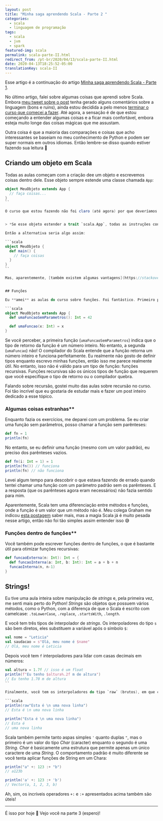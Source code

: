 ```yaml
---
layout: post
title: "Minha saga aprendendo Scala - Parte 2 "
categories:
  - scala
  - linguagem de programação
tags:
  - scala
  - jvm
  - spark
featured-img: scala
permalink: scala-parte-II.html
redirect_from: /pt-br/2020/04/13/scala-parte-II.html
date: 2020-04-13T18:25:52-05:00
translationKey: scala-II
---
```


Esse artigo é a continuação do artigo [Minha saga aprendendo Scala - Parte 1](https://leportella.com/pt-br/2020/04/01/scala-parte-I.html).  <!--more--> 

No último artigo, falei sobre algumas coisas que aprendi sobre Scala. Embora [meu tweet sobre o post](https://twitter.com/leleportella/status/1237322864514281472) tenha gerado alguns comentários sobre a linguagem (bons e ruins), ainda estou decidida a pelo menos [terminar o curso que comecei a fazer](https://www.udemy.com/course/rock-the-jvm-scala-for-beginners/). Até agora, a sensação é de que estou começando a entender algumas coisas e a ficar mais confortável, embora esteja muito longe das coisas mágicas que me assustam.

Outra coisa é que a maioria das comparações e coisas que acho interessantes se baseiam no meu conhecimento de Python e podem ser super normais em outros idiomas. Então lembre-se disso quando estiver fazendo sua leitura 🙂 


## Criando um objeto em Scala

Todas as aulas começam com a criação dee um objeto e escrevemos coisas dentro dele. Esse objeto sempre estende uma classe chamada `App`:


```scala
object MeuObjeto extends App {
  // faça coisas...
}
``

O curso que estou fazendo não foi claro (até agora) por que deveríamos fazer coisas dentro desse objeto ou por que usar um objeto em vez de uma classe. [O tutorial oficial de Scala diz o seguinte](https://www.scala-lang.org/documentation/your-first-lines-of-scala.html):


> *Se esse objeto estender a trait `scala.App`, todas as instruções contidas dentro dessee objeto serão executadas; caso contrário, você precisará adicionar um método `main` que atuará como ponto de entrada do seu programa.*

Então a alternativa seria algo assim:

```scala
object MeuObjeto {
  def main() {
    // faça coisas
  }
}
``

Mas, aparentemente, [também existem algumas vantagens](https://stackoverflow.com/a/11667791/3538098) de usar o `extends App` em vez do método `main`.


## Funções 

Eu **amei** as aulas do curso sobre funções. Foi fantástico. Primeiro porque as funções são definidas de maneira muito simples:

```scala
object MeuObjeto extends App {
  def umaFuncaoSemParametros(): Int = 42

  def umaFuncao(x: Int) = x
}
```

Se você perceber, a primeira função (`umaFuncaoSemParametros`) indica que o tipo de retorno da função é um número inteiro. No entanto, a segunda (`umaFuncao`) não! O compilador do Scala entende que a função retorna um número inteiro e funciona perfeitamente. Eu realmente não gosto de definir tipos enquanto escrevo minhas funções, então isso me parece realmente útil. No entanto, isso não é válido para um tipo de função: funções recursivas. Funções recursivas são os únicos tipos de função que requerem que você especifique o tipo de retorno ou o compilador quebra. 

Falando sobre recursão, gostei muito das aulas sobre recursão no curso. Foi tão incrível que eu gostaria de estudar mais e fazer um post inteiro dedicado a esse tópico.

###  Algumas coisas estranhas**

Enquanto fazia os exercícios, me deparei com um problema. Se eu criar uma função sem parâmetros, posso chamar a função sem parênteses:


```scala
def fn = 1
println(fn)
```

No entanto, se eu definir uma função (mesmo com um valor padrão), eu preciso dos parênteses vazios.

```scala
def fn(i: Int = 1) = 1
println(fn()) // funciona
println(fn) // não funciona
```

Levei algum tempo para descobrir o que estava fazendo de errado quando tentei chamar uma função com um parâmetro padrão sem os parênteses. E a resposta (que os parênteses agora eram necessários) não fazia sentido para mim.

Aparentemente, Scala tem uma diferenciação entre métodos e funções, onde a função é um valor que um método não é. Meu colega Graham me indicou [esta postagem](https://tpolecat.github.io/2014/06/09/methods-functions.html) saber mais, mas a magia Scala já é muito pesada nesse artigo, então não foi tão simples assim entender isso 😅


### Funções dentro de funções**

Você também pode escrever funções dentro de funções, o que é bastante útil para otimizar funções recursivas:

```scala
def funcaoExterna(n: Int): Int = {
  def funcaoInterna(a: Int, b: Int): Int = a + b + n
  funcaoInterna(n, n-1)
}
```


## Strings!

Eu tive uma aula inteira sobre manipulação de *strings* e, pela primeira vez, me senti mais perto do Python! *Strings* são objetos que possuem vários métodos, como o Python, com a diferença de que o Scala é escrito com camelcase: `.toLowerCase`, `.replace`, `.startsWith`, `.length`. 

E você tem três tipos de interpolador de *strings*. Os interpoladores do tipo `s` são bem diretos, eles substituem a variável após o símbolo `$`:

```scala
val nome = "Leticia"
val saudacao = s"Olá, meu nome é $name"
// Olá, meu nome é Leticia
```

Depois você tem `f` interpoladores para lidar com casas decimais em números:

```scala
val altura = 1.7f // isso é um float
println(f"Eu tenho $altura%.2f m de altura")
// Eu tenho 1.70 m de altura
``

Finalmente, você tem os interpoladores do tipo `raw` (brutos), em que caracteres especiais, como o `\n` que indica uma nova linha, não serão interpretados, mas sim interpretados como os caracteres normais `\` e `n` em sequência:

```scala
println(raw"Esta é \n uma nova linha")
// Esta é \n uma nova linha

println("Esta é \n uma nova linha")
// Esta é
// uma nova linha
```
Scala também permite tanto aspas simples `'` quanto duplas `"`, mas o primeiro é um valor do tipo *Char* (caracter) enquanto o segundo é uma *String*. *Char* é basicamente uma estrutura que permite apenas um único caractere de uma *String*. O comportamento padrão é muito diferente se você tenta aplicar funções de String em um Chara:


```scala
println("a" +: 123 :+ "b")
// a123b

println('a' +: 123 :+ 'b')
// Vector(a, 1, 2, 3, b)
```

Ah, sim, os incríveis operadores `+:` e  `:+` apresentados acima também são úteis!

----------

É isso por hoje 🙂 Vejo você na parte 3 (espero)! 

